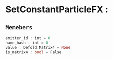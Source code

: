 
# SetConstantParticleFX : 
## ```Memebers```    
```rust
emitter_id : int = 0  
name_hash : int = 0  
value : Defold.Matrix4 = None  
is_matrix4 : bool = False  
```



